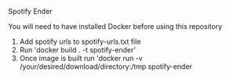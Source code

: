 Spotify Ender 

You will need to have installed Docker before using this repository

1. Add spotify urls to spotify-urls.txt file
2. Run 'docker build . -t spotify-ender'
3. Once image is built run 'docker run -v /your/desired/download/directory:/tmp spotify-ender


